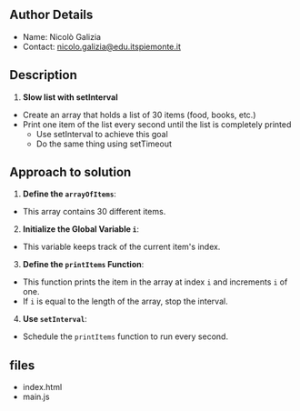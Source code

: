 ## Author Details

* Name:  Nicolò Galizia
* Contact: nicolo.galizia@edu.itspiemonte.it


## Description

1. **Slow list with setInterval**
  - Create an array that holds a list of 30 items (food, books, etc.)
  - Print one item of the list every second until the list is completely printed
    - Use setInterval to achieve this goal
    - Do the same thing using setTimeout


## Approach to solution

1. **Define the `arrayOfItems`**: 
  - This array contains 30 different items.

2. **Initialize the Global Variable `i`**: 
  - This variable keeps track of the current item's index.

3. **Define the `printItems` Function**: 
  - This function prints the item in the array at index `i` and increments `i` of one. 
  - If `i` is equal to the length of the array, stop the interval.

4. **Use `setInterval`**: 
  - Schedule the `printItems` function to run every second.


## files

* index.html
* main.js